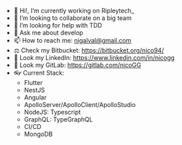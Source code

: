 - 🔭 Hi!, I’m currently working on Ripleytech_
- 👯 I’m looking to collaborate on a big team
- 🤔 I’m looking for help with TDD
- 💬 Ask me about develop
- 📫 How to reach me: nigalval@gmail.com
- ⚖️ Check my Bitbucket: https://bitbucket.org/nico94/
- 💼 Look my LinkedIn: https://www.linkedin.com/in/nicogg
- 👀 Look my GitLab: https://gitlab.com/nicoGG
- 👓 Current Stack:
  - Flutter
  - NestJS
  - Angular
  - ApolloServer/ApolloClient/ApolloStudio
  - NodeJS: Typescript
  - GraphQL: TypeGraphQL
  - CI/CD
  - MongoDB
